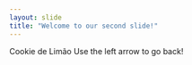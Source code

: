 ```yaml
---
layout: slide
title: "Welcome to our second slide!"
---
```

Cookie de Limão
Use the left arrow to go back!

